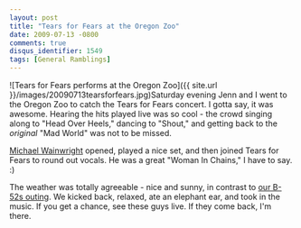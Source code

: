 ```yaml
---
layout: post
title: "Tears for Fears at the Oregon Zoo"
date: 2009-07-13 -0800
comments: true
disqus_identifier: 1549
tags: [General Ramblings]
---
```

![Tears for Fears performs at the Oregon
Zoo]({{ site.url }}/images/20090713tearsforfears.jpg)Saturday
evening Jenn and I went to the Oregon Zoo to catch the Tears for Fears
concert. I gotta say, it was awesome. Hearing the hits played live was
so cool - the crowd singing along to "Head Over Heels," dancing to
"Shout," and getting back to the *original* "Mad World" was not to be
missed.

[Michael Wainwright](http://www.myspace.com/wainwright) opened, played a
nice set, and then joined Tears for Fears to round out vocals. He was a
great "Woman In Chains," I have to say. :)

The weather was totally agreeable - nice and sunny, in contrast to [our
B-52s outing](/archive/2009/06/22/the-b-52s-at-the-oregon-zoo.aspx). We
kicked back, relaxed, ate an elephant ear, and took in the music. If you
get a chance, see these guys live. If they come back, I'm there.
